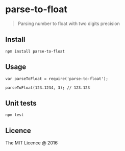 # parse-to-float

> Parsing number to float with two digits precision

## Install

```
npm install parse-to-float
```

## Usage

```
var parseToFloat = require('parse-to-float');

parseToFloat(123.1234, 3); // 123.123
```

## Unit tests

```
npm test
```

## Licence

The MIT Licence @ 2016
